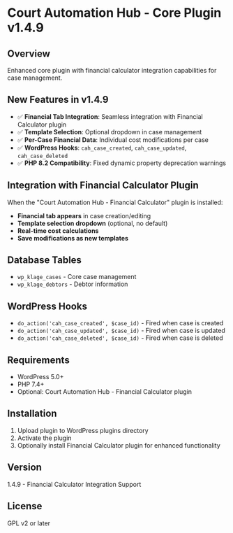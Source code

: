 # Court Automation Hub - Core Plugin v1.4.9

## Overview
Enhanced core plugin with financial calculator integration capabilities for case management.

## New Features in v1.4.9
- ✅ **Financial Tab Integration**: Seamless integration with Financial Calculator plugin
- ✅ **Template Selection**: Optional dropdown in case management
- ✅ **Per-Case Financial Data**: Individual cost modifications per case
- ✅ **WordPress Hooks**: `cah_case_created`, `cah_case_updated`, `cah_case_deleted`
- ✅ **PHP 8.2 Compatibility**: Fixed dynamic property deprecation warnings

## Integration with Financial Calculator Plugin
When the "Court Automation Hub - Financial Calculator" plugin is installed:
- **Financial tab appears** in case creation/editing
- **Template selection dropdown** (optional, no default)
- **Real-time cost calculations** 
- **Save modifications as new templates**

## Database Tables
- `wp_klage_cases` - Core case management
- `wp_klage_debtors` - Debtor information

## WordPress Hooks
- `do_action('cah_case_created', $case_id)` - Fired when case is created
- `do_action('cah_case_updated', $case_id)` - Fired when case is updated  
- `do_action('cah_case_deleted', $case_id)` - Fired when case is deleted

## Requirements
- WordPress 5.0+
- PHP 7.4+
- Optional: Court Automation Hub - Financial Calculator plugin

## Installation
1. Upload plugin to WordPress plugins directory
2. Activate the plugin
3. Optionally install Financial Calculator plugin for enhanced functionality

## Version
1.4.9 - Financial Calculator Integration Support

## License
GPL v2 or later